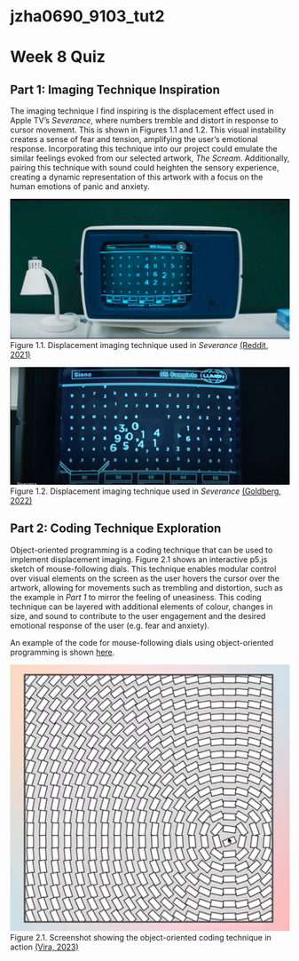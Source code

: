 # jzha0690_9103_tut2

# Week 8 Quiz
## Part 1: Imaging Technique Inspiration
The imaging technique I find inspiring is the displacement effect used in Apple TV’s *Severance*, where numbers tremble and distort in response to cursor movement. This is shown in Figures 1.1 and 1.2. This visual instability creates a sense of fear and tension, amplifying the user’s emotional response. Incorporating this technique into our project could emulate the similar feelings evoked from our selected artwork, *The Scream*. Additionally, pairing this technique with sound could heighten the sensory experience, creating a dynamic representation of this artwork with a focus on the human emotions of panic and anxiety.

![Screenshot 1 of displacement imaging technique used in Severance](images/Figure_1.1.jpg)
Figure 1.1. Displacement imaging technique used in *Severance* [(Reddit, 2021)](https://www.reddit.com/r/SeveranceAppleTVPlus/comments/t3te06/the_numbers_are_scary/)


![Screenshot 2 of displacement imaging technique used in Severance](images/Figure_1.2.png)
Figure 1.2. Displacement imaging technique used in *Severance* [(Goldberg, 2022)](https://www.premiumbeat.com/blog/cinematographer-jessica-lee-gagne-on-shooting-severance/)


## Part 2: Coding Technique Exploration
Object-oriented programming is a coding technique that can be used to implement displacement imaging. Figure 2.1 shows an interactive p5.js sketch of mouse-following dials. This technique enables modular control over visual elements on the screen as the user hovers the cursor over the artwork, allowing for movements such as trembling and distortion, such as the example in *Part 1* to mirror the feeling of uneasiness. This coding technique can be layered with additional elements of colour, changes in size, and sound to contribute to the user engagement and the desired emotional response of the user (e.g. fear and anxiety).

An example of the code for mouse-following dials using object-oriented programming is shown [here](https://editor.p5js.org/pattvira/sketches/kaFjH5TcN).

![Screenshot showing the object-oriented coding technique in action](images/Figure_2.1.png)
Figure 2.1. Screenshot showing the object-oriented coding technique in action [(Vira, 2023)](https://www.youtube.com/watch?v=4lCD9B4Dlik)